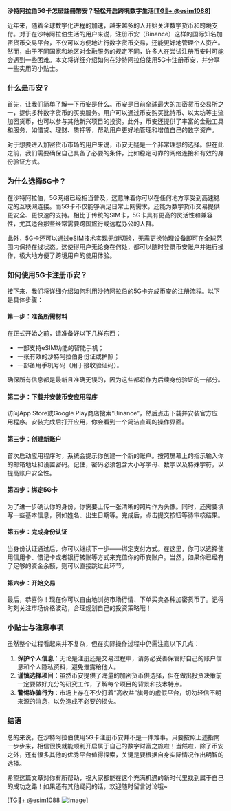 **沙特阿拉伯5G卡怎麽註冊幣安？轻松开启跨境数字生活[[TG💪+ @esim1088](https://t.me/s/esim1088)]**

近年来，随着全球数字化进程的加速，越来越多的人开始关注数字货币和跨境支付。对于在沙特阿拉伯生活的用户来说，注册币安（Binance）这样的国际知名加密货币交易平台，不仅可以方便地进行数字货币交易，还能更好地管理个人资产。然而，由于不同国家和地区对金融服务的规定不同，许多人在尝试注册币安时可能会遇到一些困难。本文将详细介绍如何在沙特阿拉伯使用5G卡注册币安，并分享一些实用的小贴士。

### 什么是币安？

首先，让我们简单了解一下币安是什么。币安是目前全球最大的加密货币交易所之一，提供多种数字货币的买卖服务。用户可以通过币安购买比特币、以太坊等主流加密货币，也可以参与其他新兴项目的投资。此外，币安还提供了丰富的金融工具和服务，如借贷、理财、质押等，帮助用户更好地管理和增值自己的数字资产。

对于想要进入加密货币市场的用户来说，币安无疑是一个非常理想的选择。但在此之前，我们需要确保自己具备了必要的条件，比如稳定可靠的网络连接和有效的身份验证方式。

### 为什么选择5G卡？

在沙特阿拉伯，5G网络已经相当普及，这意味着你可以在任何地方享受到高速稳定的互联网连接。而5G卡不仅能够满足日常上网需求，还能为数字货币交易提供更安全、更快速的支持。相比于传统的SIM卡，5G卡具有更高的灵活性和兼容性，尤其适合那些经常需要跨国旅行或远程办公的人群。

此外，5G卡还可以通过eSIM技术实现无缝切换，无需更换物理设备即可在全球范围内保持在线状态。这使得用户无论身在何处，都可以随时登录币安账户并进行操作，极大地方便了跨境用户的使用体验。

### 如何使用5G卡注册币安？

接下来，我们将详细介绍如何利用沙特阿拉伯的5G卡完成币安的注册流程。以下是具体步骤：

#### 第一步：准备所需材料

在正式开始之前，请准备好以下几样东西：
- 一部支持eSIM功能的智能手机；
- 一张有效的沙特阿拉伯身份证或护照；
- 一部备用手机号码（用于接收验证码）。

确保所有信息都是最新且准确无误的，因为这些都将作为后续身份验证的一部分。

#### 第二步：下载并安装币安应用程序

访问App Store或Google Play商店搜索“Binance”，然后点击下载并安装官方应用程序。安装完成后打开应用，你会看到一个简洁直观的操作界面。

#### 第三步：创建新账户

首次启动应用程序时，系统会提示你创建一个新的账户。按照屏幕上的指示输入你的邮箱地址和设置密码。记住，密码必须包含大小写字母、数字以及特殊字符，以提高账户安全性。

#### 第四步：绑定5G卡

为了进一步确认你的身份，你需要上传一张清晰的照片作为头像。同时，还需要填写一些基本信息，例如姓名、出生日期等。完成后，点击提交按钮等待审核结果。

#### 第五步：完成身份认证

当身份认证通过后，你可以继续下一步——绑定支付方式。在这里，你可以选择使用信用卡、借记卡或者银行转账等方式来充值你的币安账户。当然，如果你已经有了足够的资金余额，则可以直接跳过此环节。

#### 第六步：开始交易

最后，恭喜你！现在你可以自由地浏览市场行情、下单买卖各种加密货币了。记得时刻关注市场价格波动，合理规划自己的投资策略哦！

### 小贴士与注意事项

虽然整个过程看起来并不复杂，但在实际操作过程中仍需注意以下几点：

1. **保护个人信息**：无论是注册还是交易过程中，请务必妥善保管好自己的账户信息和个人隐私资料，避免泄露给他人。
2. **谨慎选择项目**：虽然币安提供了海量的加密货币供选择，但在做出投资决策前一定要做好充分的研究工作，了解每个项目的背景和技术特点。
3. **警惕诈骗行为**：市场上存在不少打着“高收益”旗号的虚假平台，切勿轻信不明来源的消息，以免造成不必要的损失。

### 结语

总的来说，在沙特阿拉伯使用5G卡注册币安并不是一件难事。只要按照上述指南一步步来，相信很快就能顺利开启属于自己的数字财富之旅啦！当然啦，除了币安之外，还有很多其他的优秀平台值得探索，关键是要根据自身实际情况作出明智的选择。

希望这篇文章对你有所帮助，祝大家都能在这个充满机遇的新时代里找到属于自己的成功之路！如果还有其他疑问的话，欢迎随时留言讨论哦~

[[TG💪+ @esim1088](https://t.me/s/esim1088) ![Image](https://i.postimg.cc/4NQfJmqS/Snipaste-2025-05-13-00-14-12.png)]